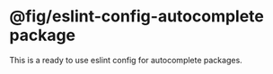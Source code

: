 # @fig/eslint-config-autocomplete package

This is a ready to use eslint config for autocomplete packages.